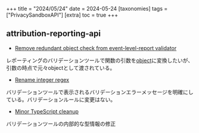 +++
title = "2024/05/24"
date = 2024-05-24
[taxonomies]
tags = ["PrivacySandboxAPI"]
[extra]
toc = true
+++

## attribution-reporting-api
* [Remove redundant object check from event-level-report validator](https://github.com/WICG/attribution-reporting-api/commit/1932038ce8754a010014e55580474eef2976f715)

レポーティングのバリデーションツールで関数の引数を[object](https://github.com/WICG/attribution-reporting-api/blob/a01e250ba084ecef5ae23adb912118663c0ef9a2/ts/src/header-validator/validate-json.ts#L82)に変換したいが、引数の時点で元々objectとして渡されている。

* [Rename integer regex](https://github.com/WICG/attribution-reporting-api/commit/46e8b8c0a2b68f05b6aa8089be0fdc530dc4a412)

バリデーションツールで表示されるバリデーションエラーメッセージを明確にしている。バリデーションルールに変更はない。

* [Minor TypeScript cleanup](https://github.com/WICG/attribution-reporting-api/commit/d6bbe748163187f2c017a6940f5dc024dc0b6169)

バリデーションツールの内部的な型情報の修正

